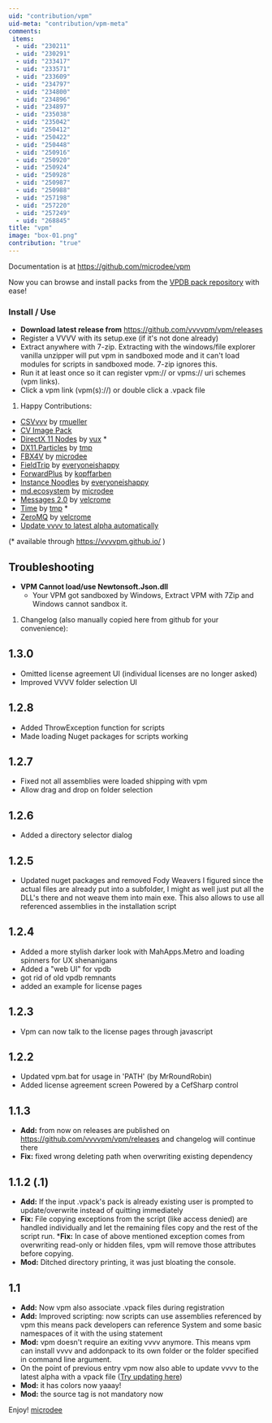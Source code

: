 ```yaml
---
uid: "contribution/vpm"
uid-meta: "contribution/vpm-meta"
comments: 
 items: 
  - uid: "230211"
  - uid: "230291"
  - uid: "233417"
  - uid: "233571"
  - uid: "233609"
  - uid: "234797"
  - uid: "234800"
  - uid: "234896"
  - uid: "234897"
  - uid: "235038"
  - uid: "235042"
  - uid: "250412"
  - uid: "250422"
  - uid: "250448"
  - uid: "250916"
  - uid: "250920"
  - uid: "250924"
  - uid: "250928"
  - uid: "250987"
  - uid: "250988"
  - uid: "257198"
  - uid: "257220"
  - uid: "257249"
  - uid: "268845"
title: "vpm"
image: "box-01.png"
contribution: "true"
---
```


Documentation is at https://github.com/microdee/vpm

Now you can browse and install packs from the [VPDB pack repository](https://vvvvpm.github.io/) with ease!

###  Install / Use
* **Download latest release from** https://github.com/vvvvpm/vpm/releases
* Register a VVVV with its setup.exe (if it's not done already)
* Extract anywhere with 7-zip. Extracting with the windows/file explorer vanilla unzipper will put vpm in sandboxed mode and it can't load modules for scripts in sandboxed mode. 7-zip ignores this.
* Run it at least once so it can register vpm:// or vpms:// uri schemes (vpm links).
* Click a vpm link (vpm(s)://) or double click a .vpack file

1.  Happy Contributions:
* [CSVvvv](xref:contribution/csvvvv) by [rmueller](http://vvvv.org/users/rmueller)
* [CV Image Pack](xref:contribution/vvvv.packs.image)
* [DirectX 11 Nodes](xref:contribution/directx11-nodes) by [vux](http://vvvv.org/users/vux) *
* [DX11.Particles](xref:contribution/dx11.particles) by [tmp](http://vvvv.org/users/tmp)
* [FBX4V](xref:contribution/fbx4v) by [microdee](http://vvvv.org/users/microdee)
* [FieldTrip](xref:contribution/fieldtrip) by [everyoneishappy](http://vvvv.org/users/everyoneishappy)
* [ForwardPlus](xref:contribution/forwardplus) by [kopffarben](http://vvvv.org/users/kopffarben)
* [Instance Noodles](xref:contribution/instance-noodles) by [everyoneishappy](http://vvvv.org/users/everyoneishappy)
* [md.ecosystem](xref:contribution/md.ecosystem.mp) by [microdee](http://vvvv.org/users/microdee)
* [Messages 2.0](xref:contribution/vvvv-message) by [velcrome](http://vvvv.org/users/velcrome)
* [Time](xref:contribution/time) by [tmp](http://vvvv.org/users/tmp) *
* [ZeroMQ](xref:contribution/vvvv-zeromq) by [velcrome](http://vvvv.org/users/velcrome)
* <a href="vpms://raw.githubusercontent.com/vvvvpm/vpdb/master/devvvvs/vvvv/latestalpha_auto.vpack">Update vvvv to latest alpha automatically</a>

(* available through https://vvvvpm.github.io/ )

##  Troubleshooting
* **VPM Cannot load/use Newtonsoft.Json.dll**
  * Your VPM got sandboxed by Windows, Extract VPM with 7Zip and Windows cannot sandbox it.

1.  Changelog (also manually copied here from github for your convenience):
##  1.3.0
* Omitted license agreement UI (individual licenses are no longer asked)
* Improved VVVV folder selection UI
##  1.2.8
* Added ThrowException function for scripts
* Made loading Nuget packages for scripts working
##  1.2.7
* Fixed not all assemblies were loaded shipping with vpm
* Allow drag and drop on folder selection
##  1.2.6
* Added a directory selector dialog
##  1.2.5
* Updated nuget packages and removed Fody Weavers
  I figured since the actual files are already put into a subfolder, I might as well just put all the DLL's there and not weave them into main exe. This also allows to use all referenced assemblies in the installation script
##  1.2.4
* Added a more stylish darker look with MahApps.Metro
  and loading spinners for UX shenanigans
* Added a "web UI" for vpdb
* got rid of old vpdb remnants
* added an example for license pages
##  1.2.3
* Vpm can now talk to the license pages through javascript
##  1.2.2
* Updated vpm.bat for usage in 'PATH' (by MrRoundRobin)
* Added license agreement screen
  Powered by a CefSharp control
##  1.1.3
* **Add:** from now on releases are published on https://github.com/vvvvpm/vpm/releases and changelog will continue there
* **Fix:** fixed wrong deleting path when overwriting existing dependency
##  1.1.2 (.1)
* **Add:** If the input .vpack's pack is already existing user is prompted to update/overwrite instead of quitting immediately
* **Fix:** File copying exceptions from the script (like access denied) are handled individually and let the remaining files copy and the rest of the script run.
***Fix:** In case of above mentioned exception comes from overwriting read-only or hidden files, vpm will remove those attributes before copying.
* **Mod:** Ditched directory printing, it was just bloating the console.
##  1.1
* **Add:** Now vpm also associate .vpack files during registration
* **Add:** Improved scripting: now scripts can use assemblies referenced by vpm
this means pack developers can reference System and some basic namespaces of it with the using statement
* **Mod:** vpm doesn't require an exiting vvvv anymore. This means vpm can install vvvv and addonpack to its own folder or the folder specified in command line argument.
* On the point of previous entry vpm now also able to update vvvv to the latest alpha with a vpack file (<a href="vpms://raw.githubusercontent.com/vvvvpm/vpdb/master/vvvv/latestalpha_auto.vpack">Try updating here</a>)
* **Mod:** it has colors now yaaay!
* **Mod:** the source tag is not mandatory now

Enjoy!
[microdee](http://vvvv.org/users/microdee)